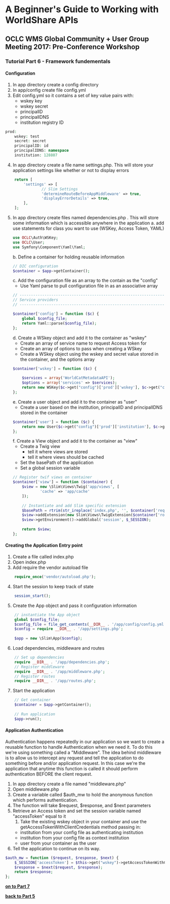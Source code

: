 # A Beginner's Guide to Working with WorldShare APIs
## OCLC WMS Global Community + User Group Meeting 2017: Pre-Conference Workshop
### Tutorial Part 6 - Framework fundementals

#### Configuration
1. In app directory create a config directory
2. In app/config create file config.yml
3. Edit config.yml so it contains a set of key value pairs with:
    - wskey key
    - wskey secret
    - principalID
    - principalIDNS
    - institution registry ID
	
```php
prod:
    wskey: test
    secret: secret
    principalID: id 
    principalIDNS: namespace
    institution: 128807
```
4. In app directory create a file name settings.php. This will store your application settings like whether or not to display errors
```php
    return [
        'settings' => [
                // Slim Settings
                'determineRouteBeforeAppMiddleware' => true,
                'displayErrorDetails' => true,
        ],
    ];
```

5. In app directory create files named dependencies.php . This will store some information which is accessible anywhere in the application
    a. add use statements for class you want to use (WSKey, Access Token, YAML)
    ```php
    use OCLC\Auth\WSKey;
    use OCLC\User;
    use Symfony\Component\Yaml\Yaml;
    ```
    b. Define a container for holding reusable information
    ```php
    // DIC configuration
    $container = $app->getContainer();
    ```
    c. Add the configuration file as an array to the contain as the "config"
    - Use Yaml parse to pull configuration file in as an associative array
    ```php    
    // -----------------------------------------------------------------------------
    // Service providers
    // -----------------------------------------------------------------------------
    
    $container['config'] = function ($c) {
        global $config_file;
        return Yaml::parse($config_file);
    };
    ```
    d. Create a WSkey object and add it to the container as "wskey"
    - Create an array of service name to request Access token for
    - Create an array of options to pass when creating a WSkey
    - Create a WSkey object using the wskey and secret value stored in the container, and the options array
    ```php    
    $container['wskey'] = function ($c) {
        
        $services = array('WorldCatMetadataAPI');
        $options = array('services' => $services);
        return new WSKey($c->get("config")['prod']['wskey'], $c->get("config")['prod']['secret'], $options);
    };
    ```
    e. Create a user object and add it to the container as "user"
    - Create a user based on the institution, principalID and principalIDNS stored in the container
    ```php    
    $container['user'] = function ($c) {
        return new User($c->get("config")['prod']['institution'], $c->get("config")['prod']['principalID'], $c->get("config")['prod']['principalIDNS']);
    };
    ```
    f. Create a View object and add it to the container as "view" 
    - Create a Twig view
        - tell it where views are stored
        - tell it where views should be cached
    - Set the basePath of the application
    - Set a global session variable
    ```php    
    // Register twif views on container
    $container['view'] = function ($container) {
        $view = new \Slim\Views\Twig('app/views', [
                'cache' => 'app/cache'
        ]);
        
        // Instantiate and add Slim specific extension
        $basePath = rtrim(str_ireplace('index.php', '', $container['request']->getUri()->getBasePath()), '/');
        $view->addExtension(new Slim\Views\TwigExtension($container['router'], $basePath));
        $view->getEnvironment()->addGlobal('session', $_SESSION);
        
        return $view;
    };
    ```
#### Creating the Application Entry point
1. Create a file called index.php
2. Open index.php
3. Add require the vendor autoload file
```php
    require_once('vendor/autoload.php');
```
4. Start the session to keep track of state
```php
    session_start();
```
5. Create the App object and pass it configuration information
```php
    // instantiate the App object
    global $config_file;
    $config_file = file_get_contents(__DIR__ . '/app/config/config.yml');
    $config = require __DIR__ . '/app/settings.php';
    
    $app = new \Slim\App($config);
```
6. Load dependencies, middleware and routes
```php
    // Set up dependencies
    require __DIR__ . '/app/dependencies.php';
    // Register middleware
    require __DIR__ . '/app/middleware.php';
    // Register routes
    require __DIR__ . '/app/routes.php';
```
7. Start the application
```php
    // Get container
    $container = $app->getContainer();
        
    // Run application
    $app->run();
```
#### Application Authentication
Authentication happens repeatedly in our application so we want to create a reusable function to handle Authentication when we need it. To do this we're using something called a "Middleware".
The idea behind middleware is to allow us to intercept any request and tell the application to do something before and/or application request. 
In this case we're the application that anytime this function is called it should perform authentication BEFORE the client request.

1. In app directory create a file named "middleware.php"
2. Open middleware.php
3. Create a variable called $auth_mw to hold the anonymous function which performs authentication.
4. The function will take $request, $response, and $next parameters
5. Retrieve an Access token and set the session variable named "accessToken" equal to it
    1. Take the existing wskey object in your container and use the getAccessTokenWithClientCredentials method passing in:
    - institution from your config file as authenticating institution
    - institution from your config file as context institution
    - user from your container as the user
6. Tell the application to continue on its way.

```php
$auth_mw = function ($request, $response, $next) {
    $_SESSION['accessToken'] = $this->get("wskey")->getAccessTokenWithClientCredentials($this->get("config")['prod']['institution'], $this->get("config")['prod']['institution'], $this->get("user"));
    $response = $next($request, $response);
    return $response;
};
```

**[on to Part 7](tutorial-07.md)**

**[back to Part 5](tutorial-05.md)**